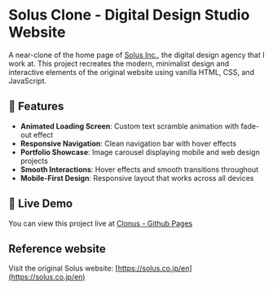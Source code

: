 # Solus Clone - Digital Design Studio Website

A near-clone of the home page of [Solus Inc.](https://solus.co.jp/en), the digital design agency that I work at. This project recreates the modern, minimalist design and interactive elements of the original website using vanilla HTML, CSS, and JavaScript.

## 🎨 Features

- **Animated Loading Screen**: Custom text scramble animation with fade-out effect
- **Responsive Navigation**: Clean navigation bar with hover effects
- **Portfolio Showcase**: Image carousel displaying mobile and web design projects
- **Smooth Interactions**: Hover effects and smooth transitions throughout
- **Mobile-First Design**: Responsive layout that works across all devices

## 🚀 Live Demo

You can view this project live at [Clonus - Github Pages](https://janvampierssel.github.io/solus-clone/)

## Reference website

Visit the original Solus website: [https://solus.co.jp/en](https://solus.co.jp/en)
